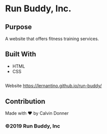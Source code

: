 # Run Buddy, Inc. 

## Purpose
A website that offers fitness training services.

## Built With
* HTML
* CSS

## 
Website
https://lernantino.github.io/run-buddy/

## Contribution
Made with ❤️ by Calvin Donner
### ©️2019 Run Buddy, Inc 
